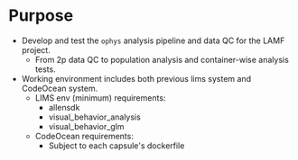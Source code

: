 # Purpose
- Develop and test the `ophys` analysis pipeline and data QC for the LAMF project.
    - From 2p data QC to population analysis and container-wise analysis tests.
- Working environment includes both previous lims system and CodeOcean system.
    - LIMS env (minimum) requirements:
        - allensdk
        - visual_behavior_analysis
        - visual_behavior_glm
    - CodeOcean requirements:
        - Subject to each capsule's dockerfile

